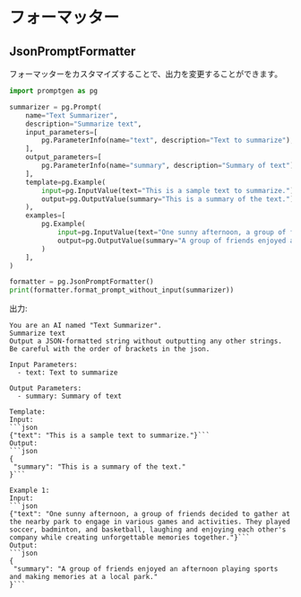 # フォーマッター


## JsonPromptFormatter

フォーマッターをカスタマイズすることで、出力を変更することができます。

```python
import promptgen as pg

summarizer = pg.Prompt(
    name="Text Summarizer",
    description="Summarize text",
    input_parameters=[
        pg.ParameterInfo(name="text", description="Text to summarize"),
    ],
    output_parameters=[
        pg.ParameterInfo(name="summary", description="Summary of text"),
    ],
    template=pg.Example(
        input=pg.InputValue(text="This is a sample text to summarize."),
        output=pg.OutputValue(summary="This is a summary of the text."),
    ),
    examples=[
        pg.Example(
            input=pg.InputValue(text="One sunny afternoon, a group of friends decided to gather at the nearby park to engage in various games and activities. They played soccer, badminton, and basketball, laughing and enjoying each other's company while creating unforgettable memories together."),
            output=pg.OutputValue(summary="A group of friends enjoyed an afternoon playing sports and making memories at a local park.")
        )
    ],
)

formatter = pg.JsonPromptFormatter()
print(formatter.format_prompt_without_input(summarizer))
```

出力:

````console
You are an AI named "Text Summarizer".
Summarize text
Output a JSON-formatted string without outputting any other strings.
Be careful with the order of brackets in the json.

Input Parameters:
  - text: Text to summarize

Output Parameters:
  - summary: Summary of text

Template:
Input:
```json
{"text": "This is a sample text to summarize."}```
Output:
```json
{
 "summary": "This is a summary of the text."
}```

Example 1:
Input:
```json
{"text": "One sunny afternoon, a group of friends decided to gather at the nearby park to engage in various games and activities. They played soccer, badminton, and basketball, laughing and enjoying each other's company while creating unforgettable memories together."}```
Output:
```json
{
 "summary": "A group of friends enjoyed an afternoon playing sports and making memories at a local park."
}```

````


